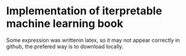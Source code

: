 # Implementation of iterpretable machine learning book

Some expression was writtenin latex, so it may not appear correctly in github, the prefered way is to download locally.
